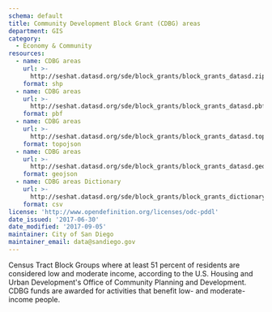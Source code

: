 ```yaml
---
schema: default
title: Community Development Block Grant (CDBG) areas
department: GIS
category:
  - Economy & Community
resources:
  - name: CDBG areas
    url: >-
      http://seshat.datasd.org/sde/block_grants/block_grants_datasd.zip
    format: shp
  - name: CDBG areas
    url: >-
      http://seshat.datasd.org/sde/block_grants/block_grants_datasd.pbf
    format: pbf
  - name: CDBG areas
    url: >-
      http://seshat.datasd.org/sde/block_grants/block_grants_datasd.topojson
    format: topojson
  - name: CDBG areas
    url: >-
      http://seshat.datasd.org/sde/block_grants/block_grants_datasd.geojson
    format: geojson
  - name: CDBG areas Dictionary
    url: >-
      http://seshat.datasd.org/sde/block_grants/block_grants_dictionary_datasd.csv
    format: csv
license: 'http://www.opendefinition.org/licenses/odc-pddl'
date_issued: '2017-06-30'
date_modified: '2017-09-05'
maintainer: City of San Diego
maintainer_email: data@sandiego.gov
---
```

Census Tract Block Groups where at least 51 percent of residents are considered low and moderate income, according to the U.S. Housing and Urban Development's Office of Community Planning and Development. CDBG funds are awarded for activities that benefit low- and moderate-income people.
<!--more-->
